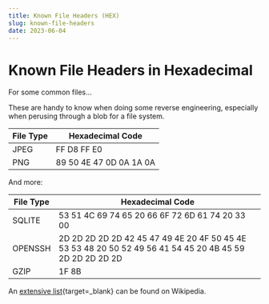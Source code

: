 ```yaml
---
title: Known File Headers (HEX)
slug: known-file-headers
date: 2023-06-04
---
```


  [extensive list]: https://en.wikipedia.org/wiki/List_of_file_signatures

# Known File Headers in Hexadecimal

For some common files...

These are handy to know when doing some reverse engineering, especially when perusing through a blob for a file system.

| File Type  | Hexadecimal Code                                                                                         |
| ---------- | -------------------------------------------------------------------------------------------------------- |
| JPEG       | FF D8 FF E0                                                                                              |
| PNG        | 89 50 4E 47 0D 0A 1A 0A                                                                                  |
<!-- more -->
And more:

| File Type  | Hexadecimal Code                                                                                         |
| ---------- | -------------------------------------------------------------------------------------------------------- |
| SQLITE     | 53 51 4C 69 74 65 20 66 6F 72 6D 61 74 20 33 00                                                          |
| OPENSSH    | 2D 2D 2D 2D 2D 42 45 47 49 4E 20 4F 50 45 4E 53 53 48 20 50 52 49 56 41 54 45 20 4B 45 59 2D 2D 2D 2D 2D |
| GZIP       | 1F 8B                                                                                                    | 


An [extensive list]{target=_blank} can be found on Wikipedia.
